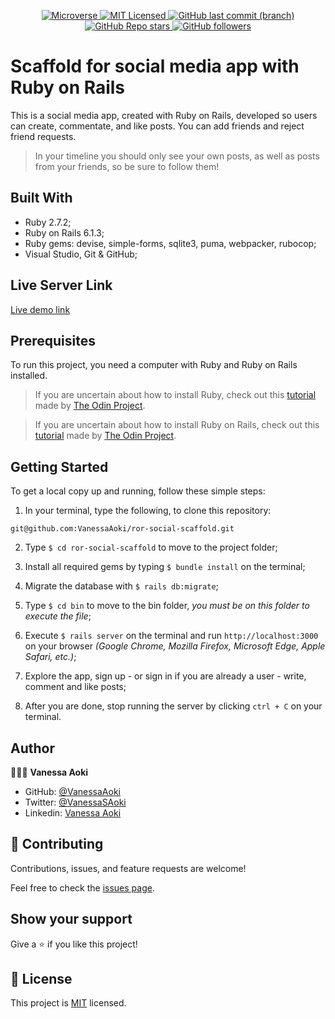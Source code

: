 <p align="center">
  <a href="https://www.microverse.org/">
    <img alt="Microverse" src="https://img.shields.io/badge/-Microverse-blueviolet?style=flat-square">
  </a>
  <a href="https://github.com/VanessaAoki/ror-social-scaffold/blob/main/LICENSE">
    <img alt="MIT Licensed" src="https://img.shields.io/github/license/VanessaAoki/ror-social-scaffold?style=flat-square">
  </a>
  <a href="https://github.com/VanessaAoki/ror-social-scaffold">
    <img alt="GitHub last commit (branch)" src="https://img.shields.io/github/last-commit/VanessaAoki/ror-social-scaffold/development?color=blue&style=flat-square">
  </a>
  <a href="https://github.com/VanessaAoki/ror-social-scaffold">
    <img alt="GitHub Repo stars" src="https://img.shields.io/github/stars/VanessaAoki/ror-social-scaffold?color=pink&label=%E2%98%85%20stars%20&style=flat-square">
  </a>
  <a href="https://github.com/VanessaAoki">
    <img alt="GitHub followers" src="https://img.shields.io/github/followers/VanessaAoki?color=yellow&logo=github&style=flat-square">
  </a>
</p>

# Scaffold for social media app with Ruby on Rails
This is a social media app, created with Ruby on Rails, developed so users can create, commentate, and like posts.
You can add friends and reject friend requests.
> In your timeline you should only see your own posts, as well as posts from your friends, so be sure to follow them! 

## Built With

- Ruby 2.7.2;
- Ruby on Rails 6.1.3;
- Ruby gems: devise, simple-forms, sqlite3, puma, webpacker, rubocop;
- Visual Studio, Git & GitHub;

## Live Server Link
[Live demo link](https://vanessa-ror-social.herokuapp.com/login)

## Prerequisites
To run this project, you need a computer with Ruby and Ruby on Rails installed.

> If you are uncertain about how to install Ruby, check out this [tutorial](https://www.theodinproject.com/courses/ruby-programming/lessons/installing-ruby-ruby-programming) made by [The Odin Project](https://www.theodinproject.com/about).

> If you are uncertain about how to install Ruby on Rails, check out this [tutorial](https://www.theodinproject.com/paths/full-stack-ruby-on-rails/courses/ruby-on-rails/lessons/your-first-rails-application-ruby-on-rails) made by [The Odin Project](https://www.theodinproject.com/about).

## Getting Started

To get a local copy up and running, follow these simple steps:

1. In your terminal, type the following, to clone this repository:
```
git@github.com:VanessaAoki/ror-social-scaffold.git
```

2. Type  `$ cd ror-social-scaffold` to move to the project folder;

3. Install all required gems by typing `$ bundle install` on the terminal;

4. Migrate the database with `$ rails db:migrate`;

5. Type `$ cd bin` to move to the bin folder, *you must be on this folder to execute the file*;

6. Execute `$ rails server` on the terminal and run `http://localhost:3000` on your browser *(Google Chrome, Mozilla Firefox, Microsoft Edge, Apple Safari, etc.)*;

7. Explore the app, sign up - or sign in if you are already a user - write, comment and like posts;

8. After you are done, stop running the server by clicking `ctrl + C` on your terminal.

## Author

👩🏼‍💻 **Vanessa Aoki**

- GitHub: [@VanessaAoki](https://github.com/VanessaAoki)
- Twitter: [@VanessaSAoki](https://twitter.com/VanessaSAoki)
- Linkedin: [Vanessa Aoki](https://www.linkedin.com/in/vanessasaoki/)

## 🤝 Contributing

Contributions, issues, and feature requests are welcome!

Feel free to check the [issues page](https://github.com/microverseinc/ror-social-scaffold/issues).

## Show your support

Give a ⭐️ if you like this project!

## 📝 License

This project is [MIT](./LICENSE) licensed.
